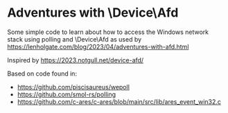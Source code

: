# Adventures with \Device\Afd

Some simple code to learn about how to access the Windows network stack
using polling and \Device\Afd as used by https://lenholgate.com/blog/2023/04/adventures-with-afd.html

Inspired by https://2023.notgull.net/device-afd/

Based on code found in:
 * https://github.com/piscisaureus/wepoll
 * https://github.com/smol-rs/polling
 * https://github.com/c-ares/c-ares/blob/main/src/lib/ares_event_win32.c

